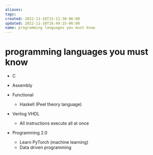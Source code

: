 ```yaml
---
aliases: 
tags: 
created: 2022-11-16T15:11:30-06:00
updated: 2022-11-16T16:49:15-06:00
name: programming languages you must know
---
```

# programming languages you must know
- C
- Assembly

- Functional
	- Haskell (Peel theory language)
- Verilog VHDL
	- All instructions execute all at once
- Programming 2.0
	- Learn PyTorch (machine learning)
	- Data driven programming